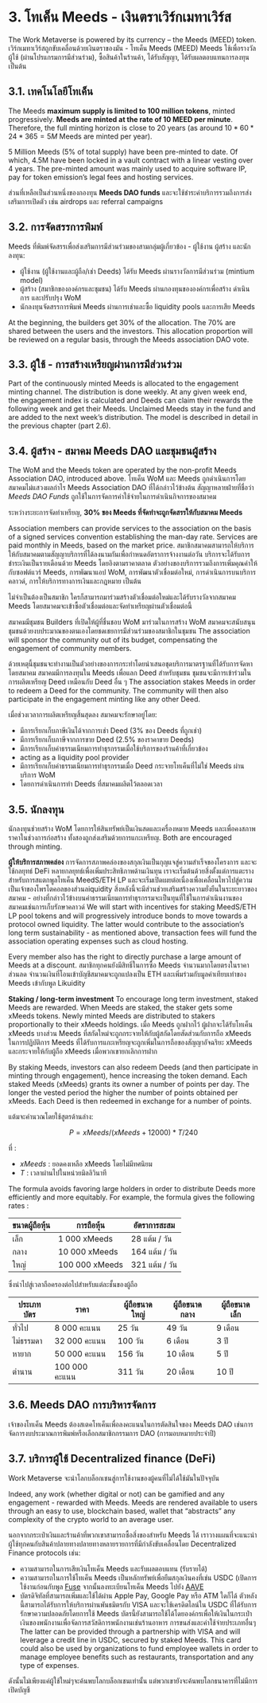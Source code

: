 # 3. โทเค็น Meeds - เงินตราเวิร์กเมทาเวิร์ส

The Work Metaverse is powered by its currency – the Meeds (MEED) token. เวิร์กเมทาเวิร์สถูกขับเคลื่อนด้วยเงินตราของมัน - โทเค็น Meeds (MEED) Meeds ใช้เพื่อรางวัลผู้ใช้ (ผ่านโปรแกรมการมีส่วนร่วม), ซื้อสินค้าในร้านค้า, ได้รับสัญญา, ได้รับผลตอบแทนการลงทุน เป็นต้น

## 3.1. เทคโนโลยีโทเค็น

The Meeds **maximum supply is limited to 100 million tokens**, minted progressively. **Meeds are minted at the rate of 10 MEED per minute**. Therefore, the full minting horizon is close to 20 years (as around $10*60*24*365 = 5M$ Meeds are minted per year).

5 Million Meeds (5% of total supply) have been pre-minted to date. Of which, 4.5M have been locked in a vault contract with a linear vesting over 4 years. The pre-minted amount was mainly used to acquire software IP, pay for token emission’s legal fees and hosting services.

ส่วนที่เหลือเป็นส่วนหนึ่งของกองทุน __Meeds DAO funds__ และจะใช้ชำระค่าบริการรวมถึงการส่งเสริมการเปิดตัว เช่น airdrops และ referral campaigns


## 3.2. การจัดสรรการพิมพ์

Meeds ที่พิมพ์จัดสรรเพื่อส่งเสริมการมีส่วนร่วมของสามกลุ่มผู้เกี่ยวข้อง - ผู้ใช้งาน ผู้สร้าง และนักลงทุน:

- ผู้ใช้งาน (ผู้ใช้งานและผู้ถือ/เช่า Deeds) ได้รับ Meeds ผ่านรางวัลการมีส่วนร่วม (mintium model)
- ผู้สร้าง (สมาชิกขององค์กรและชุมชน) ได้รับ Meeds ผ่านกองทุนขององค์กรเพื่อสร้าง ดำเนินการ และปรับปรุง WoM
- นักลงทุนจัดสรรการพิมพ์ Meeds ผ่านการเช่าและซื้อ liquidity pools และการเสีย Meeds

At the beginning, the builders get 30% of the allocation. The 70% are shared between the users and the investors. This allocation proportion will be reviewed on a regular basis, through the Meeds association DAO vote.

## 3.3. ผู้ใช้ - การสร้างเหรียญผ่านการมีส่วนร่วม

Part of the continuously minted Meeds is allocated to the engagement minting channel. The distribution is done weekly. At any given week end, the engagement index is calculated and Deeds can claim their rewards the following week and get their Meeds. Unclaimed Meeds stay in the fund and are added to the next week’s distribution. The model is described in detail in the previous chapter (part 2.6).

## 3.4. ผู้สร้าง - สมาคม Meeds DAO และชุมชนผู้สร้าง

The WoM and the Meeds token are operated by the non-profit Meeds Association DAO, introduced above. โทเค็น WoM และ Meeds ถูกดำเนินการโดยสมาคมไม่แสวงผลกำไร Meeds Association DAO ที่ได้กล่าวไว้ข้างต้น สัญญาหลายฝ่ายที่ชื่อว่า _Meeds DAO Funds_ ถูกใช้ในการจัดการค่าใช้จ่ายในการดำเนินกิจการของสมาคม

ระหว่างระยะการจัดทำเหรียญ, **30% ของ Meeds ที่จัดทำจะถูกจัดสรรให้กับสมาคม Meeds**

Association members can provide services to the association on the basis of a signed services convention establishing the man-day rate. Services are paid monthly in Meeds, based on the market price. สมาชิกสมาคมสามารถให้บริการให้กับสมาคมตามสัญญาบริการที่ได้ลงนามกันเพื่อกำหนดอัตราการจ้างงานต่อวัน บริการจะได้รับการชำระเงินเป็นรายเดือนด้วย Meeds โดยอิงตามราคาตลาด ตัวอย่างของบริการรวมถึงการเพิ่มคุณค่าให้กับซอฟต์แวร์ Meeds, การพัฒนาแอป WoM, การพัฒนาตัวเชื่อมต่อใหม่, การดำเนินการบนบริการคลาวด์, การให้บริการทางการเงินและกฎหมาย เป็นต้น

ไม่จำเป็นต้องเป็นสมาชิก ใครก็สามารถมาร่วมสร้างตัวเชื่อมต่อใหม่และได้รับรางวัลจากสมาคม Meeds โดยสมาคมจะเข้าซื้อตัวเชื่อมต่อและจัดทำเหรียญผ่านตัวเชื่อมต่อนี้

สมาคมมีชุมชน Builders ที่เปิดให้ผู้ที่ชื่นชอบ WoM มาร่วมในการสร้าง WoM สมาคมจะสนับสนุนชุมชนด้วยงบประมาณของตนเองโดยชดเชยการมีส่วนร่วมของสมาชิกในชุมชน The association will sponsor the community out of its budget, compensating the engagement of community members.

ด้วยเหตุนี้ชุมชนจะทำงานเป็นตัวอย่างของการกระทำโดยนำเสนอชุดบริการมาตรฐานที่ได้รับการจัดหาโดยสมาคม สมาคมมีการลงทุนใน Meeds เพื่อแลก Deed สำหรับชุมชน ชุมชนจะมีการเข้าร่วมในการผลิตเหรียญ Deed เหมือนกับ Deed อื่น ๆ The association stakes Meeds in order to redeem a Deed for the community. The community will then also participate in the engagement minting like any other Deed.

เมื่อช่วงเวลาการผลิตเหรียญสิ้นสุดลง สมาคมจะรักษาอยู่โดย:

- มีการเรียกเก็บภาษีเงินได้จากการเช่า Deed (3% ของ Deeds ที่ถูกเช่า)
- มีการเรียกเก็บภาษีจากการขาย Deed (2.5% ของราคาขาย Deeds)
- มีการเรียกเก็บค่าธรรมเนียมการทำธุรกรรมเมื่อใช้บริการของร้านค้าที่เกี่ยวข้อง
- acting as a liquidity pool provider
- มีการเรียกเก็บค่าธรรมเนียมการทำธุรกรรมเมื่อ Deed กระจายโทเค็นที่ไม่ใช่ Meeds ผ่านบริการ WoM
- โดยการดำเนินการทำ Deeds ที่สมาคมผลิตไว้ตลอดเวลา


## 3.5. นักลงทุน

นักลงทุนช่วยสร้าง WoM โดยการให้สินทรัพย์เป็นเงินสดและเครื่องหมาย Meeds และเพื่อคงสภาพราคาในช่วงการก่อสร้าง ทั้งสองถูกส่งเสริมด้วยการแกะเหรียญ. Both are encouraged through minting.

**ผู้ให้บริการสภาพคล่อง** การจัดการสภาพคล่องของสกุลเงินเป็นกุญแจสู่ความสำเร็จของโครงการ และจะใช้กลยุทธ์ DeFi หลายกลยุทธ์เพื่อเพิ่มประสิทธิภาพด้านเงินทุน เราจะเริ่มต้นด้วยสิ่งตั้งแต่การแตะรางสำหรับการสแตกพูลโทเค็น MeedS/ETH LP และจะเริ่มเปิดเผยต่อเนื่องเพื่อเคลื่อนไหวไปสู่ความเป็นเจ้าของโพรโตคอลของส่วนลiquidity สิ่งหลังนี้จะมีส่วนช่วยเสริมสร้างความยั่งยืนในระยะยาวของสมาคม - อย่างที่กล่าวไว้ข้างบนค่าธรรมเนียมการทำธุรกรรมจะเป็นทุนที่ใช้ในการดำเนินงานของสมาคมเช่นการเก็บรักษาคลาวด์ We will start with incentives for staking MeedS/ETH LP pool tokens and will progressively introduce bonds to move towards a protocol owned liquidity. The latter would contribute to the association’s long term sustainability - as mentioned above, transaction fees will fund the association operating expenses such as cloud hosting.

Every member also has the right to directly purchase a large amount of Meeds at a discount. สมาชิกทุกคนยังมีสิทธิ์ในการซื้อ Meeds จำนวนมากโดยตรงในราคาส่วนลด จำนวนเงินที่โอนเข้าบัญชีสมาคมจะถูกแปลงเป็น ETH และเพิ่มร่วมกับมูลค่าเทียบเท่าของ Meeds เข้ากับพูล Likuidity

**Staking / long-term investment** To encourage long term investment, staked Meeds are rewarded. When Meeds are staked, the staker gets some xMeeds tokens. Newly minted Meeds are distributed to stakers proportionally to their xMeeds holdings. เมื่อ Meeds ถูกฝากไว้ ผู้ฝากจะได้รับโทเค็น xMeeds บางส่วน Meeds ที่สกัดใหม่จะถูกกระจายให้กับผู้สกัดโดยสัดส่วนกับการถือ xMeeds ในการปฏิบัติการ Meeds ที่ได้รับการแกะเหรียญจะถูกเพิ่มในการถือของสัญญาอัจฉริยะ xMeeds และกระจายให้กับผู้ถือ xMeeds เมื่อพวกเขายกเลิกการฝาก

By staking Meeds, investors can also redeem Deeds (and then participate in minting through engagement), hence increasing the token demand. Each staked Meeds (xMeeds) grants its owner a number of points per day. The longer the vested period the higher the number of points obtained per xMeeds. Each Deed is then redeemed in exchange for a number of points.

แต้มจะคำนวณโดยใช้สูตรด้านล่าง:

 $$ P = xMeeds / (xMeeds + 12000) * T / 240 $$

 ที่ :

- $xMeeds$ : ยอดคงเหลือ xMeeds โดยไม่มีทศนิยม
- $T$ : เวลาผ่านไปในหน่วยมิลลิวินาที

The formula avoids favoring large holders in order to distribute Deeds more efficiently and more equitably. For example, the formula gives the following rates :

| **ขนาดผู้ถือหุ้น** | **การถือหุ้น** | **อัตราการสะสม** |
| ------------------ | -------------- | ---------------- |
| เล็ก               | 1 000 xMeeds   | 28 แต้ม / วัน    |
| กลาง               | 10 000 xMeeds  | 164 แต้ม / วัน   |
| ใหญ่               | 100 000 xMeeds | 321 แต้ม / วัน   |


ซึ่งนำไปสู่เวลาถือครองต่อไปสำหรับแต่ละชั้นของผู้ถือ

| **ประเภทบัตร** | **ราคา**      | **ผู้ถือขนาดใหญ่** | **ผู้ถือขนาดกลาง** | **ผู้ถือขนาดเล็ก** |
| -------------- | ------------- | ------------------ | ------------------ | ------------------ |
| ทั่วไป         | 8 000 คะแนน   | 25 วัน             | 49 วัน             | 9 เดือน            |
| ไม่ธรรมดา      | 32 000 คะแนน  | 100 วัน            | 6 เดือน            | 3 ปี               |
| หายาก          | 50 000 คะแนน  | 156 วัน            | 10 เดือน           | 5 ปี               |
| ตำนาน          | 100 000 คะแนน | 311 วัน            | 20 เดือน           | 10 ปี              |

## 3.6. Meeds DAO การบริหารจัดการ

เจ้าของโทเค็น Meeds ต้องสเตคโทเค็นเพื่อลงคะแนนในการตัดสินใจของ Meeds DAO เช่นการจัดการงบประมาณการพิมพ์หรือเลือกสมาชิกกรรมการ DAO (การมอบหมายประจำปี)

## 3.7. บริการผู้ใช้ Decentralized finance (DeFi)

Work Metaverse จะนำโลกบล็อกเชนสู่การใช้งานของผู้คนที่ไม่ได้ใช้มันในปัจจุบัน

Indeed, any work (whether digital or not) can be gamified and any engagement - rewarded with Meeds. Meeds are rendered available to users through an easy to use, blockchain based, wallet that “abstracts” any complexity of the crypto world to an average user.

นอกจากกระเป๋าเงินและร้านค้าที่พวกเขาสามารถซื้อสิ่งของสำหรับ Meeds ได้ เราวางแผนที่จะแนะนำผู้ใช้ทุกคนกับสินค้าปลายทางปลายทางหลายรายการที่มีกำลังขับเคลื่อนโดย Decentralized Finance protocols เช่น:

- ความสามารถในการเสียเงินโทเค็น Meeds และรับผลตอบแทน (รับรายได้)
- ความสามารถในการใช้โทเค็น Meeds เป็นหลักทรัพย์เพื่อยืมสกุลเงินคงที่เช่น USDC (เปิดการใช้งานก่อนกับพูล [Fuse](https://app.rari.capital/fuse) จากนั้นลงทะเบียนโทเค็น Meeds ไปยัง [AAVE](https://aave.com/)
- บัตรดิจิทัลที่สามารถเพิ่มและใช้ได้ผ่าน Apple Pay, Google Pay หรือ ATM ใดก็ได้ ตัวหลังนี้สามารถได้รับการให้บริการผ่านพันธมิตรกับ VISA และจะใช้เครดิตไลน์ใน USDC ที่ได้รับการรักษาความปลอดภัยโดยการใช้ Meeds บัตรนี้ยังสามารถใช้ได้โดยองค์กรเพื่อให้เงินในกระเป๋าเงินของพนักงานเพื่อจัดการสวัสดิการพนักงานเช่นร้านอาหาร การขนส่งและค่าใช้จ่ายประเภทอื่นๆ The latter can be provided through a partnership with VISA and will leverage a credit line in USDC, secured by staked Meeds. This card could also be used by organizations to fund employee wallets in order to manage employee benefits such as restaurants, transportation and any type of expenses.

ดังนั้นไม่เพียงแค่ผู้ใช้ใหม่ๆจะค้นพบโลกบล็อกเชนเท่านั้น แต่พวกเขายังจะค้นพบโลกธนาคารที่ไม่มีการเปิดบัญชี

 
